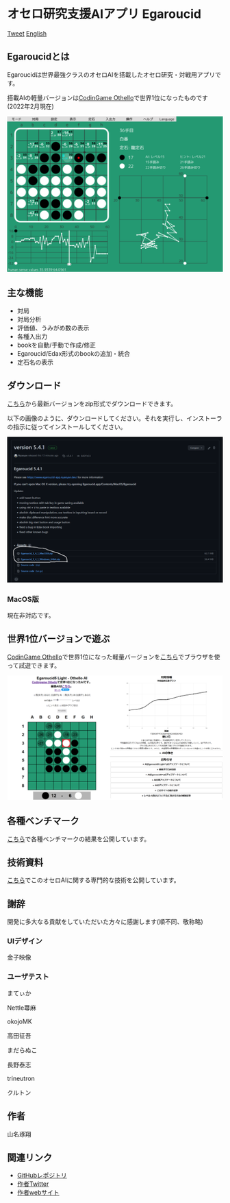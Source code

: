 # オセロ研究支援AIアプリ Egaroucid

<a href="https://twitter.com/share?ref_src=twsrc%5Etfw" class="twitter-share-button" data-text="最強レベルAI搭載オセロ研究支援ソフト" data-url="https://www.egaroucid-app.nyanyan.dev/" data-hashtags="egaroucid" data-related="takuto_yamana,Nyanyan_Cube" data-show-count="false">Tweet</a><script async src="https://platform.twitter.com/widgets.js" charset="utf-8"></script> <a href=./../en/>English</a>

## Egaroucidとは

Egaroucidは世界最強クラスのオセロAIを搭載したオセロ研究・対戦用アプリです。

搭載AIの軽量バージョンは[CodinGame Othello](https://www.codingame.com/multiplayer/bot-programming/othello-1/leaderboard)で世界1位になったものです(2022年2月現在)

![画面例](./../img/app_ja.png)

 

## 主な機能

* 対局
* 対局分析
* 評価値、うみがめ数の表示
* 各種入出力
* bookを自動/手動で作成/修正
* Egaroucid/Edax形式のbookの追加・統合
* 定石名の表示



## ダウンロード

[こちら](https://github.com/Nyanyan/Egaroucid/releases/)から最新バージョンをzip形式でダウンロードできます。

以下の画像のように、ダウンロードしてください。それを実行し、インストーラの指示に従ってインストールしてください。

![ダウンロード](./../img/download.png)



### MacOS版

現在非対応です。



## 世界1位バージョンで遊ぶ

[CodinGame Othello](https://www.codingame.com/multiplayer/bot-programming/othello-1/leaderboard)で世界1位になった軽量バージョンを[こちら](https://www.egaroucid.nyanyan.dev/)でブラウザを使って試遊できます。

![世界1位バージョン](./../img/egaroucid_light.png)



## 各種ベンチマーク

[こちら](./../benchmark/)で各種ベンチマークの結果を公開しています。



## 技術資料

[こちら](./../technology/)でこのオセロAIに関する専門的な技術を公開しています。



## 謝辞

開発に多大なる貢献をしていただいた方々に感謝します(順不同、敬称略)

### UIデザイン

金子映像

### ユーザテスト

まてぃか

Nettle蕁麻

okojoMK

高田征吾

まだらぬこ

長野泰志

trineutron

クルトン



## 作者

山名琢翔



## 関連リンク

* [GitHubレポジトリ](https://github.com/Nyanyan/Egaroucid)
* [作者Twitter](https://twitter.com/takuto_yamana)
* [作者webサイト](https://nyanyan.github.io/)